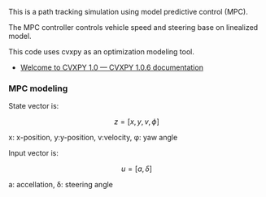 This is a path tracking simulation using model predictive control (MPC).

The MPC controller controls vehicle speed and steering base on linealized model.

This code uses cvxpy as an optimization modeling tool.

- [Welcome to CVXPY 1\.0 — CVXPY 1\.0\.6 documentation](http://www.cvxpy.org/)

### MPC modeling

State vector is:

$$ z = [x, y, v,\phi]$$

x: x-position, y:y-position, v:velocity, φ: yaw angle

Input vector is:

$$ u = [a, \delta]$$

a: accellation, δ: steering angle
